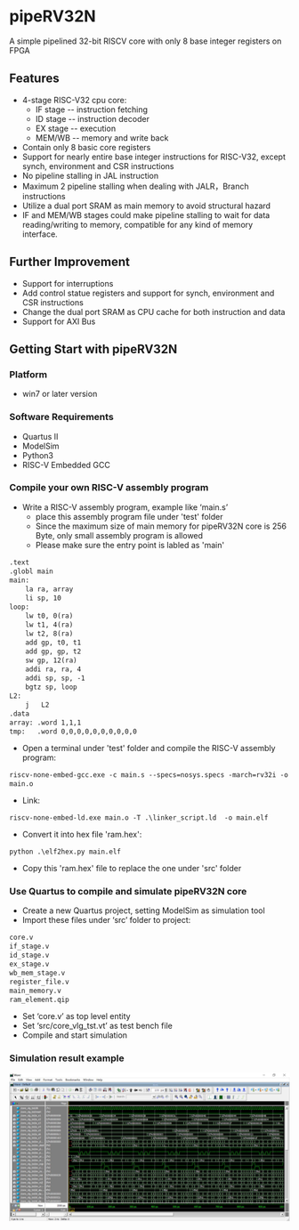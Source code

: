 # pipeRV32N
A simple pipelined 32-bit  RISCV core with only  8  base integer registers on FPGA
## Features
- 4-stage RISC-V32 cpu core:
   - IF stage -- instruction fetching
   - ID stage -- instruction decoder
   - EX stage -- execution
   - MEM/WB  -- memory and write back
- Contain only 8 basic core registers
- Support for nearly entire base integer instructions for RISC-V32, except synch, environment and CSR instructions
- No pipeline stalling in JAL instruction
- Maximum 2 pipeline stalling when dealing with JALR，Branch instructions
- Utilize a dual port SRAM as main memory to avoid structural hazard
- IF and MEM/WB stages could make pipeline stalling to wait for data reading/writing to memory, compatible for any kind of memory interface.
## Further Improvement
- Support for interruptions
- Add control statue registers and support for synch, environment and CSR instructions
- Change the dual port SRAM as CPU cache for both instruction and data
- Support for AXI Bus
## Getting Start with pipeRV32N
### Platform 
- win7 or later version
### Software Requirements
- Quartus II
- ModelSim
- Python3
- RISC-V Embedded GCC
### Compile your own RISC-V assembly program
-  Write a RISC-V assembly program, example like ‘main.s’
   - place this assembly program file under 'test' folder
   - Since the maximum size of main memory for pipeRV32N core is 256 Byte, only small assembly program is allowed
   - Please make sure the entry point is labled as  'main'
```
.text
.globl main
main:
	la ra, array
	li sp, 10
loop:
	lw t0, 0(ra)
	lw t1, 4(ra)
	lw t2, 8(ra)
	add gp, t0, t1
	add gp, gp, t2
	sw gp, 12(ra)
	addi ra, ra, 4
	addi sp, sp, -1
	bgtz sp, loop
L2:
	j	L2
.data
array: .word 1,1,1
tmp:   .word 0,0,0,0,0,0,0,0,0,0 
```
-  Open a terminal under 'test' folder and compile the  RISC-V assembly program:
```
riscv-none-embed-gcc.exe -c main.s --specs=nosys.specs -march=rv32i -o main.o
```
-  Link:
```
riscv-none-embed-ld.exe main.o -T .\linker_script.ld  -o main.elf
```
-  Convert it into hex file 'ram.hex':
```
python .\elf2hex.py main.elf 
```
-  Copy this 'ram.hex' file to replace the one under 'src' folder
### Use Quartus to compile and simulate pipeRV32N core
- Create a new Quartus project, setting ModelSim as simulation tool
- Import these files under ‘src’ folder to project:
```
core.v
if_stage.v
id_stage.v
ex_stage.v
wb_mem_stage.v
register_file.v
main_memory.v
ram_element.qip
```
- Set ‘core.v’ as top level entity
- Set ‘src/core_vlg_tst.vt’ as test bench file
- Compile and start simulation
### Simulation result example
![waveform](./wave2.JPG)






